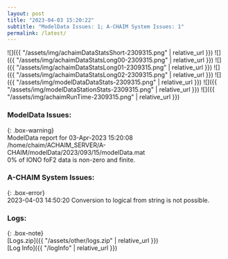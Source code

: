 ```yaml
---
layout: post
title: "2023-04-03 15:20:22"
subtitle: "ModelData Issues: 1; A-CHAIM System Issues: 1"
permalink: /latest/
---
```


![]({{ "/assets/img/achaimDataStatsShort-2309315.png" | relative_url }})
![]({{ "/assets/img/achaimDataStatsLong00-2309315.png" | relative_url }})
![]({{ "/assets/img/achaimDataStatsLong01-2309315.png" | relative_url }})
![]({{ "/assets/img/achaimDataStatsLong02-2309315.png" | relative_url }})
![]({{ "/assets/img/modelDataDataStats-2309315.png" | relative_url }})
![]({{ "/assets/img/modelDataStationStats-2309315.png" | relative_url }})
![]({{ "/assets/img/achaimRunTime-2309315.png" | relative_url }})


### ModelData Issues:  
  
{: .box-warning}  
 ModelData report for 03-Apr-2023 15:20:08   
 /home/chaim/ACHAIM_SERVER/A-CHAIM/modelData/2023/093/15/modelData.mat   
 0% of IONO foF2 data is non-zero and finite.   
  
### A-CHAIM System Issues:  
  
{: .box-error}  
2023-04-03 14:50:20 Conversion to logical from string is not possible.  

### Logs:  
  
{: .box-note}  
[Logs.zip]({{ "/assets/other/logs.zip" | relative_url }})  
[Log Info]({{ "/logInfo" | relative_url }})  
